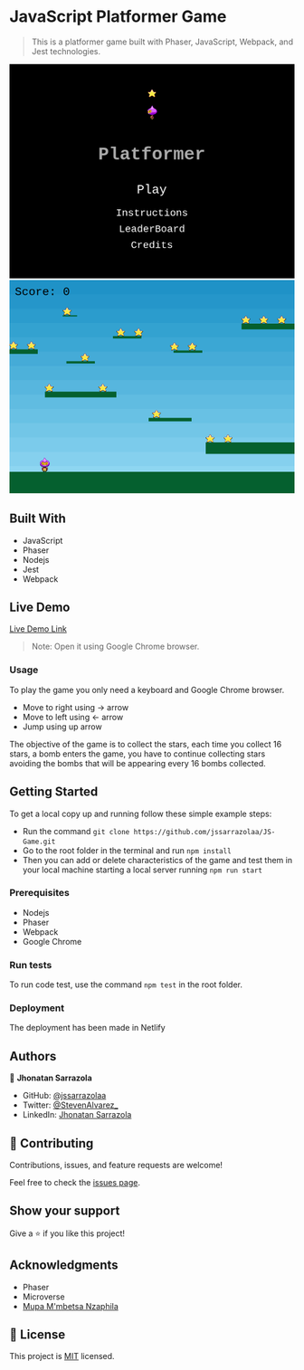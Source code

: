 # JavaScript Platformer Game

> This is a platformer game built with Phaser, JavaScript, Webpack, and Jest technologies.

![Title](./img/Title.png)
![Game](./img/Game.png)

## Built With

- JavaScript
- Phaser
- Nodejs
- Jest
- Webpack

## Live Demo

[Live Demo Link](https://ecstatic-heyrovsky-7234ea.netlify.app/)

> Note: Open it using Google Chrome browser.

### Usage

To play the game you only need a keyboard and Google Chrome browser.

- Move to right using -> arrow
- Move to left using <- arrow
- Jump using up arrow

The objective of the game is to collect the stars, each time you collect 16 stars, a bomb enters the game, you have to continue collecting stars avoiding the bombs that will be appearing every 16 bombs collected.

## Getting Started

To get a local copy up and running follow these simple example steps:

- Run the command `git clone https://github.com/jssarrazolaa/JS-Game.git`
- Go to the root folder in the terminal and run `npm install`
- Then you can add or delete characteristics of the game and test them in your local machine starting a local server running `npm run start`

### Prerequisites

- Nodejs
- Phaser
- Webpack
- Google Chrome

### Run tests

To run code test, use the command `npm test` in the root folder.

### Deployment

The deployment has been made in Netlify

## Authors

👤 **Jhonatan Sarrazola**

- GitHub: [@jssarrazolaa](https://github.com/jssarrazolaa)
- Twitter: [@StevenAlvarez_](https://twitter.com/StevenAlvarez_)
- LinkedIn: [Jhonatan Sarrazola](https://www.linkedin.com/in/jhonatansarrazola/)

## 🤝 Contributing

Contributions, issues, and feature requests are welcome!

Feel free to check the [issues page](https://github.com/jssarrazolaa/JS-Game/issues).

## Show your support

Give a ⭐️ if you like this project!

## Acknowledgments

- Phaser
- Microverse
- [Mupa M'mbetsa Nzaphila](https://github.com/Mupa1)

## 📝 License

This project is [MIT](lic.url) licensed.

